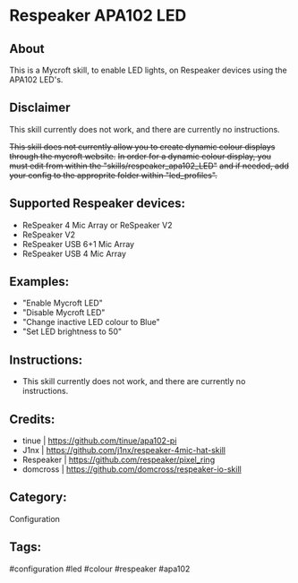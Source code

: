 
# **Respeaker APA102 LED**

## **About**

This is a Mycroft skill, to enable LED lights, on Respeaker devices using the APA102 LED's.

## **Disclaimer**

This skill currently does not work, and there are currently no instructions.

~~This skill does not currently allow you to create dynamic colour displays through the mycroft website.~~
~~In order for a dynamic colour display, you must edit from within the "skills/respeaker_apa102_LED"~~
~~and if needed, add your config to the approprite folder within "led_profiles".~~

## **Supported Respeaker devices:**
* ReSpeaker 4 Mic Array or ReSpeaker V2
* ReSpeaker V2
* ReSpeaker USB 6+1 Mic Array
* ReSpeaker USB 4 Mic Array

## **Examples:**
* "Enable Mycroft LED"
* "Disable Mycroft LED"
* "Change inactive LED colour to Blue"
* "Set LED brightness to 50"

## **Instructions:**
* This skill currently does not work, and there are currently no instructions.


## **Credits:**
* tinue         |   https://github.com/tinue/apa102-pi
* J1nx          |   https://github.com/j1nx/respeaker-4mic-hat-skill
* Respeaker     |   https://github.com/respeaker/pixel_ring
* domcross      |   https://github.com/domcross/respeaker-io-skill

## **Category:**

Configuration

## **Tags:**

#configuration #led #colour #respeaker #apa102

